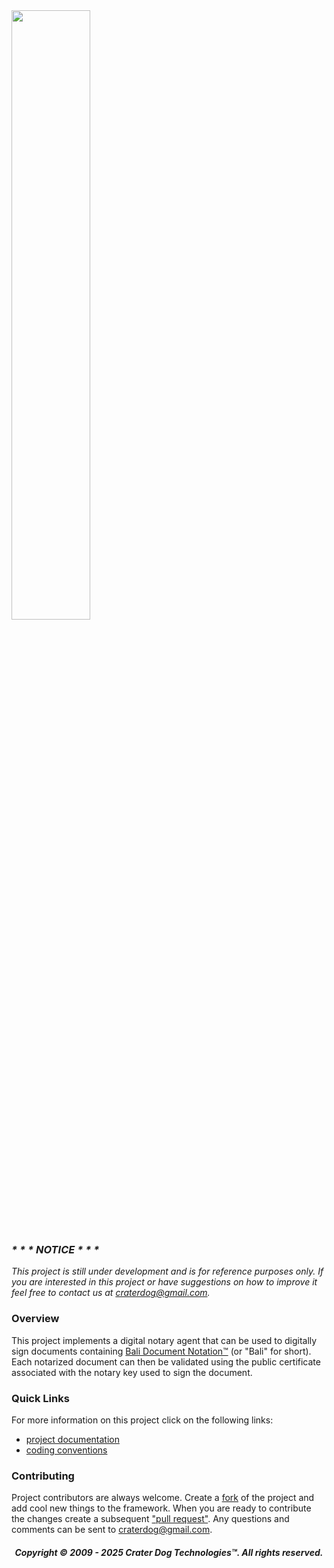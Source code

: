 <img src="https://craterdog.com/images/CraterDog.png" width="50%">

### _\* \* \* NOTICE \* \* \*_
_This project is still under development and is for reference purposes only. If
you are interested in this project or have suggestions on how to improve it feel
free to contact us at [craterdog@gmail.com](mailto:craterdog@gmail.com)._

### Overview
This project implements a digital notary agent that can be used to digitally
sign documents containing
[Bali Document Notation™](https://github.com/bali-nebula/go-bali-documents/wiki)
(or "Bali" for short). Each notarized document can then be validated using the
public certificate associated with the notary key used to sign the document.

### Quick Links
For more information on this project click on the following links:
 * [project documentation](https://github.com/bali-nebula/go-digital-notary/wiki)
 * [coding conventions](https://github.com/craterdog/go-development-tools/wiki/Coding-Conventions)

### Contributing
Project contributors are always welcome. Create a
[fork](https://github.com/bali-nebula/go-digital-notary) of the project and add cool
new things to the framework. When you are ready to contribute the changes create a subsequent
["pull request"](https://help.github.com/articles/about-pull-requests/). Any questions and
comments can be sent to [craterdog@gmail.com](mailto:craterdog@gmail.com).

<H5 align="center"> Copyright © 2009 - 2025  Crater Dog Technologies™. All rights reserved. </H5>
